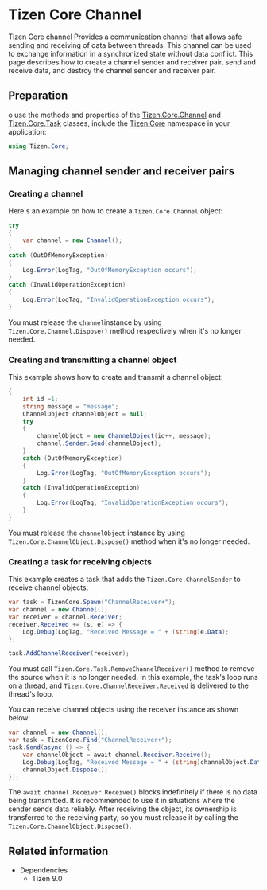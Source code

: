 # Tizen Core Channel

Tizen Core channel Provides a communication channel that allows safe sending and receiving of data between threads. This channel can be used to exchange information in a synchronized state without data conflict. This page describes how to create a channel sender and receiver pair, send and receive data, and destroy the channel sender and receiver pair.

## Preparation
o use the methods and properties of the [Tizen.Core.Channel](/application/dotnet/api/TizenFX/latest/api/Tizen.Core.Channel.html) and [Tizen.Core.Task](/application/dotnet/api/TizenFX/latest/api/Tizen.Core.Task.html) classes, include the [Tizen.Core](/application/dotnet/api/TizenFX/latest/api/Tizen.Core.html) namespace in your application:

```csharp
using Tizen.Core;
```

## Managing channel sender and receiver pairs
### Creating a channel
Here's an example on how to create a `Tizen.Core.Channel` object:
```csharp
try
{
    var channel = new Channel();
}
catch (OutOfMemoryException)
{
    Log.Error(LogTag, "OutOfMemoryException occurs");
}
catch (InvalidOperationException)
{
    Log.Error(LogTag, "InvalidOperationException occurs");
}
```
You must release the `channel`instance by using `Tizen.Core.Channel.Dispose()` method respectively when it's no longer needed.

### Creating and transmitting a channel object
This example shows how to create and transmit a channel object:
```csharp
{
    int id =1;
    string message = "message";
    ChannelObject channelObject = null;
    try
    {
        channelObject = new ChannelObject(id++, message);
        channel.Sender.Send(channelObject);
    }
    catch (OutOfMemoryException)
    {
        Log.Error(LogTag, "OutOfMemoryException occurs");
    }
    catch (InvalidOperationException)
    {
        Log.Error(LogTag, "InvalidOperationException occurs");
    }
}
```
You must release the `channelObject` instance by using `Tizen.Core.ChannelObject.Dispose()` method when it's no longer needed.

### Creating a task for receiving objects
This example creates a task that adds the `Tizen.Core.ChannelSender` to receive channel objects:
```csharp
var task = TizenCore.Spawn("ChannelReceiver+");
var channel = new Channel();
var receiver = channel.Receiver;
receiver.Received += (s, e) => {
    Log.Debug(LogTag, "Received Message = " + (string)e.Data);
};

task.AddChannelReceiver(receiver);
```
You must call `Tizen.Core.Task.RemoveChannelReceiver()` method to remove the source when it is no longer needed.
In this example, the task's loop runs on a thread, and `Tizen.Core.ChannelReceiver.Received` is delivered to the thread's loop.

You can receive channel objects using the receiver instance as shown below:
```csharp
var channel = new Channel();
var task = TizenCore.Find("ChannelReceiver+");
task.Send(async () => {
    var channelObject = await channel.Receiver.Receive();
    Log.Debug(LogTag, "Received Message = " + (string)channelObject.Data);
    channelObject.Dispose();
});
```
The `await channel.Receiver.Receive()` blocks indefinitely if there is no data being transmitted. It is recommended to use it in situations where the sender sends data reliably.
After receiving the object, its ownership is transferred to the receiving party, so you must release it by calling the `Tizen.Core.ChannelObject.Dispose()`.

## Related information
- Dependencies
  - Tizen 9.0
